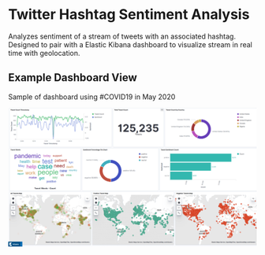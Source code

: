 # Twitter Hashtag Sentiment Analysis

Analyzes sentiment of a stream of tweets with an associated hashtag. Designed to pair with a Elastic Kibana dashboard to visualize stream in real time with geolocation.

## Example Dashboard View

Sample of dashboard using #COVID19 in May 2020

![Example of Kibana Dashboard](dashboard-example.png)